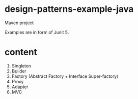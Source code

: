 # design-patterns-example-java
Maven project

Examples are in form of Junit 5.



# content
1. Singleton
2. Builder
3. Factory (Abstract Factory + Interface Super-factory)
4. Proxy
5. Adapter
6. MVC

